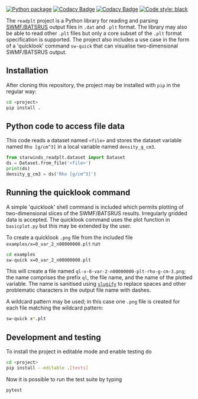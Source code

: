 [![Python package](https://github.com/svaberg/starwinds-readplt/actions/workflows/python-package.yml/badge.svg)](https://github.com/svaberg/starwinds-readplt/actions/workflows/python-package.yml)
[![Codacy Badge](https://app.codacy.com/project/badge/Grade/6236f7130d7f4b0caab5ee221430e74b)](https://www.codacy.com/gh/svaberg/starwinds-readplt/dashboard?utm_source=github.com&amp;utm_medium=referral&amp;utm_content=svaberg/starwinds-readplt&amp;utm_campaign=Badge_Grade)
[![Codacy Badge](https://app.codacy.com/project/badge/Coverage/6236f7130d7f4b0caab5ee221430e74b)](https://www.codacy.com/gh/svaberg/starwinds-readplt/dashboard?utm_source=github.com&utm_medium=referral&utm_content=svaberg/starwinds-readplt&utm_campaign=Badge_Coverage)
[![Code style: black](https://img.shields.io/badge/code%20style-black-000000.svg)](https://github.com/psf/black)

The `readplt` project is a Python library for reading and parsing 
[SWMF/BATSRUS](https://clasp.engin.umich.edu/research/theory-computational-methods/space-weather-modeling-framework/)
output files in `.dat` and `.plt` format. The library may also be able to read other `.plt` files but only a core subset of the `.plt` format specification is supported. The project also includes a use case in the form of a 'quicklook' command `sw-quick` that can visualise two-dimensional SWMF/BATSRUS output.


## Installation
After cloning this repository, the project may be installed with `pip` in the regular way:
```bash
cd <project>
pip install .
```

## Python code to access file data
This code reads a dataset named `<file>` and stores the dataset variable named `Rho [g/cm^3]` in a local variable named `density_g_cm3`.
```python
from starwinds_readplt.dataset import Dataset
ds = Dataset.from_file('<file>')
print(ds)
density_g_cm3 = ds('Rho [g/cm^3]')
```

## Running the quicklook command
A simple 'quicklook' shell command is included which permits plotting of two-dimensional slices of the SWMF/BATSRUS results. Irregularly gridded data is accepted. The quicklook command uses the plot function in `basicplot.py` but this may be extended by the user.

To create a quicklook `.png` file from the included file `examples/x=0_var_2_n00000000.plt`
run
```bash
cd examples
sw-quick x=0_var_2_n00000000.plt
```
This will create a file named `ql-x-0-var-2-n00000000-plt-rho-g-cm-3.png`; the name comprises the prefix `ql`, the file name, and the name of the plotted variable. The name is sanitised using [`slugify`](https://pypi.org/project/python-slugify/) to replace spaces and other problematic characters in the output file name with dashes.

A wildcard pattern may be used; in this case one `.png` file is created for each file matching the wildcard pattern:

```bash
sw-quick x*.plt
```

## Development and testing

To install the project in editable mode and enable testing do

```bash
cd <project>
pip install --editable .[tests]
```

Now it is possible to run the test suite by typing

```bash
pytest
```
